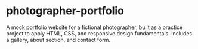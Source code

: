 # photographer-portfolio
A mock portfolio website for a fictional photographer, built as a practice project to apply HTML, CSS, and responsive design fundamentals. Includes a gallery, about section, and contact form.
